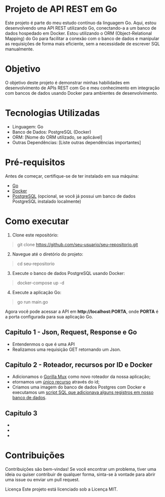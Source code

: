 # Projeto de API REST em Go

Este projeto é parte do meu estudo contínuo da linguagem Go. Aqui, estou desenvolvendo uma API REST utilizando Go, conectando-a a um banco de dados hospedado em Docker. Estou utilizando o ORM (Object-Relational Mapping) do Go para facilitar a conexão com o banco de dados e manipular as requisições de forma mais eficiente, sem a necessidade de escrever SQL manualmente.

# Objetivo

O objetivo deste projeto é demonstrar minhas habilidades em desenvolvimento de APIs REST com Go e meu conhecimento em integração com bancos de dados usando Docker para ambientes de desenvolvimento.

# Tecnologias Utilizadas

- Linguagem: Go
- Banco de Dados: PostgreSQL (Docker)
- ORM: [Nome do ORM utilizado, se aplicável]
- Outras Dependências: [Liste outras dependências importantes]


# Pré-requisitos

Antes de começar, certifique-se de ter instalado em sua máquina:

- [Go](https://go.dev/)
- [Docker](https://www.docker.com/)
- [PostgreSQL](https://www.postgresql.org/) (opcional, se você já possui um banco de dados PostgreSQL instalado localmente)
# Como executar

1. Clone este repositório:


> git clone https://github.com/seu-usuario/seu-repositorio.git

2. Navegue até o diretório do projeto:

> cd seu-repositorio

3. Execute o banco de dados PostgreSQL usando Docker:

> docker-compose up -d

4. Execute a aplicação Go:

> go run main.go



Agora você pode acessar a API em **http://localhost:PORTA**, onde **PORTA** é a porta configurada para sua aplicação Go.


## Capitulo 1 - Json, Request, Response e Go

- Entendenmos o que é uma API
- Realizamos uma requisição GET retornando um Json.

## Capitulo 2 - Roteador, recursos por ID e Docker

- Adicionamos o [Gorilla Mux](https://github.com/alura-cursos/api-go-rest/blob/aula_2/routes/routes.go) como novo roteador da nossa aplicação;
- etornamos um [único recurso](https://github.com/alura-cursos/api-go-rest/blob/aula_2/controllers/controllers.go) através do id;
- Criamos uma imagem do banco de dados Postgres com Docker e executamos um [script SQL que adicionava alguns registros em nosso banco de dados](https://github.com/alura-cursos/api-go-rest/blob/aula_2/migration/docker-database-initial.sql).

## Capitulo 3

-
-
-

# Contribuições
Contribuições são bem-vindas! Se você encontrar um problema, tiver uma ideia ou quiser contribuir de qualquer forma, sinta-se à vontade para abrir uma issue ou enviar um pull request.

Licença
Este projeto está licenciado sob a Licença MIT.
